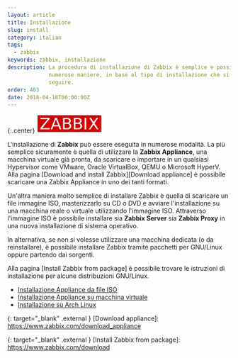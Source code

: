 ```yaml
---
layout: article
title: Installazione
slug: install
category: italian
tags:
  - zabbix
keywords: zabbix, installazione
description: La procedura di installazione di Zabbix è semplice e possibile in
             numerose maniere, in base al tipo di installazione che si desidera
             seguire.
order: 403
date: 2018-04-18T00:00:00Z
---
```


{:.center}
![Zabbix logo](/resources/articles/zabbix/logo.png)

L'installazione di **Zabbix** può essere eseguita in numerose modalità. La più
semplice sicuramente è quella di utilizzare la **Zabbix Appliance**, una
macchina virtuale già pronta, da scaricare e importare in un qualsiasi Hypervisor
come VMware, Oracle VirtualBox, QEMU o Microsoft HyperV.
Alla pagina [Download and install Zabbix][Download appliance] è possibile
scaricare una Zabbix Appliance in uno dei tanti formati.

Un'altra maniera molto semplice di installare Zabbix è quella di scaricare un
file immagine ISO, masterizzarlo su CD o DVD e avviare l'installazione su una
macchina reale o virtuale utilizzando l'immagine ISO.
Attraverso l'immagine ISO è possibile installare sia **Zabbix Server** sia
**Zabbix Proxy** in una nuova installazione di sistema operativo.

In alternativa, se non si volesse utilizzare una macchina dedicata (o da
reinstallare), è possibile installare Zabbix tramite pacchetti per GNU/Linux
oppure partendo dai sorgenti.

Alla pagina [Install Zabbix from package] è possibile trovare le istruzioni di
installazione per alcune distribuzioni GNU/Linux.

* [Installazione Appliance da file ISO][Install from ISO]
* [Installazione Appliance su macchina virtuale][Install to VM]
* [Installazione su Arch Linux][Install to Arch Linux]

{: target="_blank" .external }
[Download appliance]: https://www.zabbix.com/download_appliance

{: target="_blank" .external }
[Install Zabbix from package]: https://www.zabbix.com/download

[Install from ISO]: install-from-iso.html

[Install to Arch Linux]: install-to-arch-linux.html

[Install to VM]: install-to-vm.html
